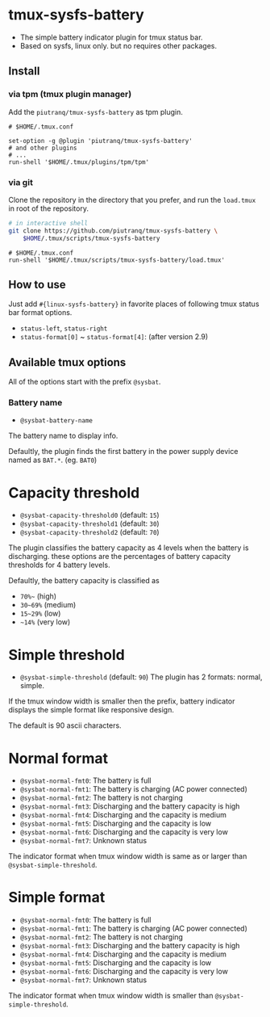 # tmux-sysfs-battery

- The simple battery indicator plugin for tmux status bar.
- Based on sysfs, linux only. but no requires other packages.

## Install

### via tpm (tmux plugin manager)
Add the `piutranq/tmux-sysfs-battery` as tpm plugin.

```tmux
# $HOME/.tmux.conf

set-option -g @plugin 'piutranq/tmux-sysfs-battery'
# and other plugins
# ...
run-shell '$HOME/.tmux/plugins/tpm/tpm'
```

### via git
Clone the repository in the directory that you prefer,
and run the `load.tmux` in root of the repository.

```sh
# in interactive shell
git clone https://github.com/piutranq/tmux-sysfs-battery \
    $HOME/.tmux/scripts/tmux-sysfs-battery
```

```tmux
# $HOME/.tmux.conf
run-shell '$HOME/.tmux/scripts/tmux-sysfs-battery/load.tmux'
```

## How to use
Just add `#{linux-sysfs-battery}` in favorite places of following
tmux status bar format options.

- `status-left`, `status-right`
- `status-format[0]` ~ `status-format[4]`: (after version 2.9)

## Available tmux options
All of the options start with the prefix `@sysbat`.

### Battery name
- `@sysbat-battery-name`

The battery name to display info.

Defaultly, the plugin finds the first battery in the power supply
device named as `BAT.*`. (eg. `BAT0`)

# Capacity threshold
- `@sysbat-capacity-threshold0` (default: `15`)
- `@sysbat-capacity-threshold1` (default: `30`)
- `@sysbat-capacity-threshold2` (default: `70`)

The plugin classifies the battery capacity as 4 levels when
the battery is discharging. these options are the percentages
of battery capacity thresholds for 4 battery levels.

Defaultly, the battery capacity is classified as
- `70%~` (high)
- `30~69%` (medium)
- `15~29%` (low) 
- `~14%` (very low)

# Simple threshold
- `@sysbat-simple-threshold` (default: `90`)
The plugin has 2 formats: normal, simple.

If the tmux window width is smaller then the prefix, battery indicator
displays the simple format like responsive design.

The default is 90 ascii characters.

# Normal format
- `@sysbat-normal-fmt0`: The battery is full
- `@sysbat-normal-fmt1`: The battery is charging (AC power connected)
- `@sysbat-normal-fmt2`: The battery is not charging
- `@sysbat-normal-fmt3`: Discharging and the battery capacity is high
- `@sysbat-normal-fmt4`: Discharging and the capacity is medium
- `@sysbat-normal-fmt5`: Discharging and the capacity is low
- `@sysbat-normal-fmt6`: Discharging and the capacity is very low
- `@sysbat-normal-fmt7`: Unknown status

The indicator format when tmux window width is same as or larger than
`@sysbat-simple-threshold`.

# Simple format
- `@sysbat-normal-fmt0`: The battery is full
- `@sysbat-normal-fmt1`: The battery is charging (AC power connected)
- `@sysbat-normal-fmt2`: The battery is not charging
- `@sysbat-normal-fmt3`: Discharging and the battery capacity is high
- `@sysbat-normal-fmt4`: Discharging and the capacity is medium
- `@sysbat-normal-fmt5`: Discharging and the capacity is low
- `@sysbat-normal-fmt6`: Discharging and the capacity is very low
- `@sysbat-normal-fmt7`: Unknown status

The indicator format when tmux window width is smaller than
`@sysbat-simple-threshold`.
